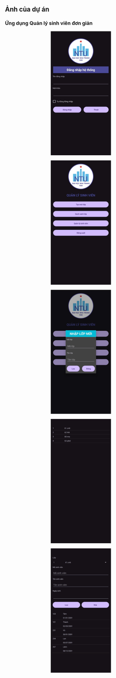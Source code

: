 ## Ảnh của dự án
### Ứng dụng Quản lý sinh viên đơn giản
<p align="center">
  <img src="images/img1.jpg" alt="" width="200">
  
</p>
<p align="center">
  <img src="images/img2.jpg" alt="" width="200">
</p>
<p align="center">
  <img src="images/img3.jpg" alt="" width="200">
</p>
<p align="center">
  <img src="images/img4.jpg" alt="" width="200">
</p>
<p align="center">
  <img src="images/img5.jpg" alt="" width="200">
</p>
